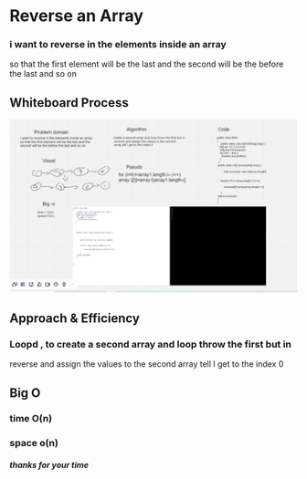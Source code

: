 # Reverse an Array

### i want to reverse in the elements inside an array

so that the first element will be the last and the second will be the before the last and so on

## Whiteboard Process

![Whiteboard](https://github.com/Kafaween/data-structures-and-algorithms/blob/main/java/array-reverse/reverse.PNG)

## Approach & Efficiency

### Loopd , to create a second array and loop throw the first but in

reverse and assign the values to the second
array tell I get to the index 0

## Big O

### time O(n)

### space o(n)

##### thanks for your time
